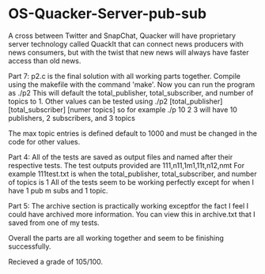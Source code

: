 # OS-Quacker-Server-pub-sub
A cross between Twitter and SnapChat, Quacker will have proprietary server technology called QuackIt that can connect news producers with news consumers, but with the twist that new news will always have faster access than old news.

Part 7:
p2.c is the final solution with all working parts together.
Compile using the makefile with the command 'make'.
Now you can run the program as ./p2
This will default the total_publisher, total_subscriber, and number of topics to 1.
Other values can be tested using ./p2 [total_publisher] [total_subscriber] [numer topics]
so for example ./p 10 2 3
will have 10 publishers, 2 subscribers, and 3 topics

The max topic entries is defined default to 1000 and must be changed in the code for other values.

Part 4:
All of the tests are saved as output files and named after their respective tests.
The test outputs provided are 111,n11,1m1,11t,n12,nmt
For example 111test.txt is when the total_publisher, total_subscriber, and number of topics is 1
All of the tests seem to be working perfectly except for when I have 1 pub m subs and 1 topic.

Part 5:
The archive section is practically working exceptfor the fact I feel I could have archived more information.
You can view this in archive.txt that I saved from one of my tests.


Overall the parts are all working together and seem to be finishing successfully. 

Recieved a grade of 105/100.
